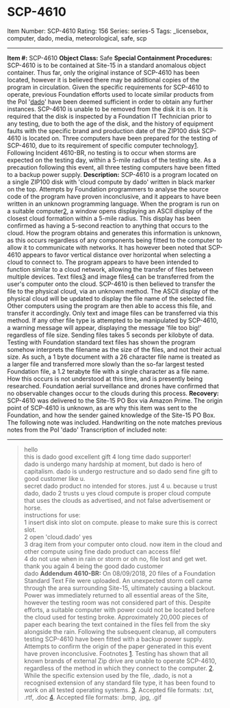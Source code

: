 # SCP-4610
Item Number: SCP-4610
Rating: 156
Series: series-5
Tags: _licensebox, computer, dado, media, meteorological, safe, scp

---

  
**Item #:** SCP-4610 
**Object Class:** Safe
**Special Containment Procedures:** SCP-4610 is to be contained at Site-15 in a standard anomalous object container. Thus far, only the original instance of SCP-4610 has been located, however it is believed there may be additional copies of the program in circulation. Given the specific requirements for SCP-4610 to operate, previous Foundation efforts used to locate similar products from the PoI '[dado](/dado-hub)' have been deemed sufficient in order to obtain any further instances.
SCP-4610 is unable to be removed from the disk it is on. It is required that the disk is inspected by a Foundation IT Technician prior to any testing, due to both the age of the disk, and the history of equipment faults with the specific brand and production date of the ZIP100 disk SCP-4610 is located on.
Three computers have been prepared for the testing of SCP-4610, due to its requirement of specific computer technology[1](javascript:;). Following Incident 4610-BR, no testing is to occur when storms are expected on the testing day, within a 5-mile radius of the testing site. As a precaution following this event, all three testing computers have been fitted to a backup power supply.
**Description:** SCP-4610 is a program located on a single ZIP100 disk with 'cloud compute by dado' written in black marker on the top. Attempts by Foundation programmers to analyse the source code of the program have proven inconclusive, and it appears to have been written in an unknown programming language.
When the program is run on a suitable computer[2](javascript:;), a window opens displaying an ASCII display of the closest cloud formation within a 5-mile radius. This display has been confirmed as having a 5-second reaction to anything that occurs to the cloud. How the program obtains and generates this information is unknown, as this occurs regardless of any components being fitted to the computer to allow it to communicate with networks. It has however been noted that SCP-4610 appears to favor vertical distance over horizontal when selecting a cloud to connect to.
The program appears to have been intended to function similar to a cloud network, allowing the transfer of files between multiple devices. Text files[3](javascript:;) and image files[4](javascript:;) can be transferred from the user's computer onto the cloud. SCP-4610 is then believed to transfer the file to the physical cloud, via an unknown method. The ASCII display of the physical cloud will be updated to display the file name of the selected file. Other computers using the program are then able to access this file, and transfer it accordingly. Only text and image files can be transferred via this method. If any other file type is attempted to be manipulated by SCP-4610, a warning message will appear, displaying the message 'file too big!' regardless of file size.
Sending files takes 5 seconds per kilobyte of data. Testing with Foundation standard text files has shown the program somehow interprets the filename as the size of the files, and not their actual size. As such, a 1 byte document with a 26 character file name is treated as a larger file and transferred more slowly than the so-far largest tested Foundation file, a 1.2 terabyte file with a single character as a file name. How this occurs is not understood at this time, and is presently being researched.
Foundation aerial surveillance and drones have confirmed that no observable changes occur to the clouds during this process.
**Recovery:** SCP-4610 was delivered to the Site-15 PO Box via Amazon Prime. The origin point of SCP-4610 is unknown, as are why this item was sent to the Foundation, and how the sender gained knowledge of the Site-15 PO Box. The following note was included. Handwriting on the note matches previous notes from the PoI 'dado'
Transcription of included note:
* * *
> hello  
>  this is dado
> good excellent gift 4 long time dado supporter!  
>  dado is undergo many hardship at moment, but dado is hero of capitalism. dado is undergo restructure and so dado send fine gift to good customer like u.  
>  secret dado product no intended for stores. just 4 u. because u trust dado, dado 2 trusts u yes
> cloud compute is proper cloud compute that uses the clouds as advertised, and not false advertisement or horse.  
>  instructions for use:  
>  1 insert disk into slot on compute. please to make sure this is correct slot.  
>  2 open 'cloud.dado' yes  
>  3 drag item from your computer onto cloud. now item in the cloud and other compute using fine dado product can access file!  
>  4 do not use when in rain or storm or oh no, file lost and get wet.  
>  thank you again 4 being the good dado customer  
>  dado
**Addendum 4610-BR:** On 08/09/2018, 20 files of a Foundation Standard Text File were uploaded. An unexpected storm cell came through the area surrounding Site-15, ultimately causing a blackout. Power was immediately returned to all essential areas of the Site, however the testing room was not considered part of this. Despite efforts, a suitable computer with power could not be located before the cloud used for testing broke. Approximately 20,000 pieces of paper each bearing the text contained in the files fell from the sky alongside the rain. Following the subsequent cleanup, all computers testing SCP-4610 have been fitted with a backup power supply.
Attempts to confirm the origin of the paper generated in this event have proven inconclusive.
Footnotes
[1](javascript:;). Testing has shown that all known brands of external Zip drive are unable to operate SCP-4610, regardless of the method in which they connect to the computer.
[2](javascript:;). While the specific extension used by the file, .dado, is not a recognised extension of any standard file type, it has been found to work on all tested operating systems.
[3](javascript:;). Accepted file formats: .txt, .rtf, .doc
[4](javascript:;). Accepted file formats: .bmp, .jpg, .gif